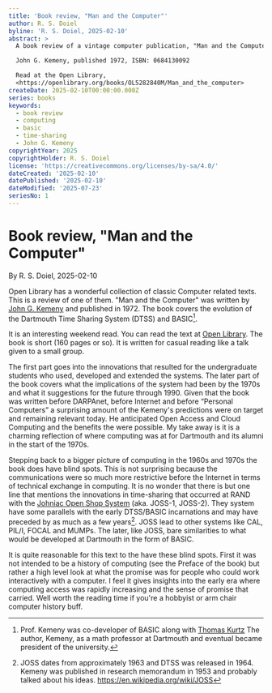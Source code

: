 ```yaml
---
title: 'Book review, "Man and the Computer"'
author: R. S. Doiel
byline: 'R. S. Doiel, 2025-02-10'
abstract: >
  A book review of a vintage computer publication, "Man and the Computer" by

  John G. Kemeny, published 1972, ISBN: 0684130092

  Read at the Open Library,
  <https://openlibrary.org/books/OL5282840M/Man_and_the_computer> 
createDate: 2025-02-10T00:00:00.000Z
series: books
keywords:
  - book review
  - computing
  - basic
  - time-sharing
  - John G. Kemeny
copyrightYear: 2025
copyrightHolder: R. S. Doiel
license: 'https://creativecommons.org/licenses/by-sa/4.0/'
dateCreated: '2025-02-10'
datePublished: '2025-02-10'
dateModified: '2025-07-23'
seriesNo: 1
---
```


# Book review, "Man and the Computer"

By R. S. Doiel, 2025-02-10

Open Library has a wonderful collection of classic Computer related texts. This is a review of one of them.  "Man and the Computer" was written by [John G. Kemeny](https://en.wikipedia.org/wiki/John_G._Kemeny) and published in 1972. The book covers the evolution of the Dartmouth Time Sharing System (DTSS) and BASIC[^1].

[^1]: Prof. Kemeny was co-developer of BASIC along with [Thomas Kurtz](https://en.wikipedia.org/wiki/Thomas_E._Kurtz) The author, Kemeny, as a math professor at Dartmouth and eventual became president of the university.

It is an interesting weekend read. You can read the text at [Open Library](https://openlibrary.org/books/OL5282840M/Man_and_the_computer). The book is short (160 pages or so). It is written for casual reading like a talk given to a small group. 

The first part goes into the innovations that resulted for the undergraduate students who used, developed and extended the systems. The later part of the book covers what the implications of the system had been by the 1970s and what it suggestions for the future through 1990. Given that the book was written before DARPAnet, before Internet and before “Personal Computers” a surprising amount of the  Kemeny's predictions were on target and remaining relevant today. He anticipated Open Access and Cloud Computing and the benefits the were possible. My take away is it is a charming reflection of where computing was at for Dartmouth and its alumni in the start of the 1970s.

Stepping back to a bigger picture of computing in the 1960s and 1970s the book does have blind spots.  This is not surprising because the communications were so much more restrictive before the Internet in terms of technical exchange in computing. It is no wonder that there is but one line that mentions the innovations in time-sharing that occurred at RAND with the [Johniac Open Shop System](https://en.wikipedia.org/wiki/JOSS) (aka. JOSS-1, JOSS-2). They system have some parallels with the early DTSS/BASIC incarnations and may have preceded by as much as a few years[^2]. JOSS lead to other systems like CAL, PIL/I, FOCAL and MUMPs. The later, like JOSS, bare similarities to what would be developed at Dartmouth in the form of BASIC.

[^2]: JOSS dates from approximately 1963 and DTSS was released in 1964. Kemeny was published in research memorandum in 1953 and probably talked about his ideas. https://en.wikipedia.org/wiki/JOSS

It is quite reasonable for this text to the have these blind spots. First it was not intended to be a history of computing (see the Preface of the book) but rather a high level look at what the promise was for people who could work interactively with a computer. I feel it gives insights into the early era where computing access was rapidly increasing and the sense of promise that carried. Well worth the reading time if you're a hobbyist or arm chair computer history buff.